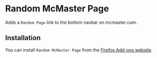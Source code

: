 # Random McMaster Page

Adds a `Random Page` link to the bottom navbar on mcmaster.com.


## Installation

You can install `Random McMaster Page` from the [Firefox Add-ons website](https://addons.mozilla.org/en-CA/firefox/addon/c739a3a31c274138bae7/).
